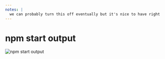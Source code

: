 ```yaml
---
notes: |
  we can probably turn this off eventually but it's nice to have right now to know what is going on under the hood. Also I have a plan to make this much quicker but we’ve already seen that it took me quite a while to get it to work this far!
---
```


# npm start output

![npm start output](/npm-start-output.png)
